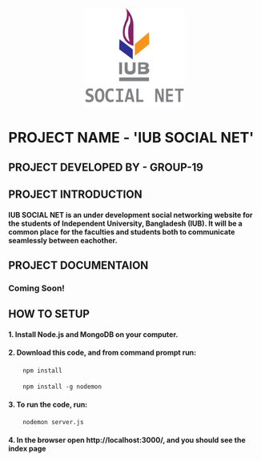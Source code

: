 <p align="center">
<img src="public/css/logo.png" width="200" height="200"/>
</p>

# **PROJECT NAME - 'IUB SOCIAL NET'**

## **PROJECT DEVELOPED BY - GROUP-19**

## **PROJECT INTRODUCTION**
#### **IUB SOCIAL NET** is an under development social networking website for the students of **Independent University, Bangladesh (IUB)**. It will be a common place for the faculties and students both to communicate seamlessly between eachother.

## **PROJECT DOCUMENTAION**
### Coming Soon!

## **HOW TO SETUP**
#### 1. Install Node.js and MongoDB on your computer.

#### 2. Download this code, and from command prompt run:
        npm install

        npm install -g nodemon

#### 3. To run the code, run:

        nodemon server.js

#### 4. In the browser open http://localhost:3000/, and you should see the index page